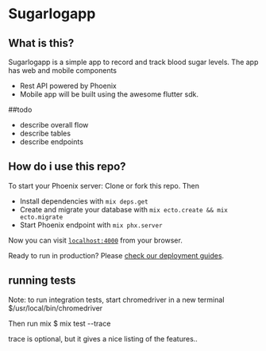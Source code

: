 # Sugarlogapp


## What is this?
Sugarlogapp is a simple app to record and track blood sugar levels. The app has web and mobile components

  * Rest API powered by Phoenix
  * Mobile app will be built using the awesome flutter sdk.


##todo
  * describe overall flow 
  * describe tables
  * describe endpoints

## How do i use this repo?
To start your Phoenix server: Clone or fork this repo. Then 

  * Install dependencies with `mix deps.get`
  * Create and migrate your database with `mix ecto.create && mix ecto.migrate`
  * Start Phoenix endpoint with `mix phx.server`

Now you can visit [`localhost:4000`](http://localhost:4000) from your browser.

Ready to run in production? Please [check our deployment guides](http://www.phoenixframework.org/docs/deployment).

## running tests
Note: to run integration tests, start chromedriver in a new terminal
$/usr/local/bin/chromedriver

Then run mix
$ mix test --trace

trace is optional, but it gives a nice listing of the features..
